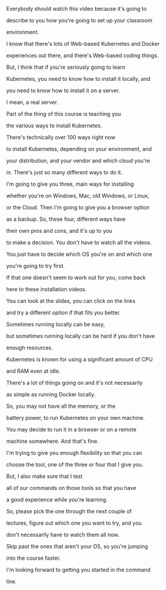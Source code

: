 Everybody should watch this video because it's going to

describe to you how you're going to set up your classroom

environment.

I know that there's lots of Web-based Kubernetes and Docker

experiences out there, and there's Web-based coding things.

But, I think that if you're seriously going to learn

Kubernetes, you need to know how to install it locally, and

you need to know how to install it on a server.

I mean, a real server.

Part of the thing of this course is teaching you

the various ways to install Kubernetes.

There's technically over 100 ways right now

to install Kubernetes, depending on your environment, and

your distribution, and your vendor and which cloud you're

in. There's just so many different ways to do it.

I'm going to give you three, main ways for installing

whether you're on Windows, Mac, old Windows, or Linux,

or the Cloud. Then I'm going to give you a browser option

as a backup. So, these four, different ways have

their own pros and cons, and it's up to you

to make a decision. You don't have to watch all the videos.

You just have to decide which OS you're on and which one

you're going to try first.

If that one doesn't seem to work out for you, come back

here to these installation videos.

You can look at the slides, you can click on the links

and try a different option if that fits you better.

Sometimes running locally can be easy,

but sometimes running locally can be hard if you don't have

enough resources.

Kubernetes is known for using a significant amount of CPU

and RAM even at idle.

There's a lot of things going on and it's not necessarily

as simple as running Docker locally.

So, you may not have all the memory, or the

battery power, to run Kubernetes on your own machine.

You may decide to run it in a browser or on a remote

machine somewhere. And that's fine.

I'm trying to give you enough flexibility so that you can

choose the tool, one of the three or four that I give you.

But, I also make sure that I test

all of our commands on those tools so that you have

a good experience while you're learning.

So, please pick the one through the next couple of

lectures, figure out which one you want to try, and you

don't necessarily have to watch them all now.

Skip past the ones that aren't your OS, so you're jumping

into the course faster.

I'm looking forward to getting you started in the command

line.

